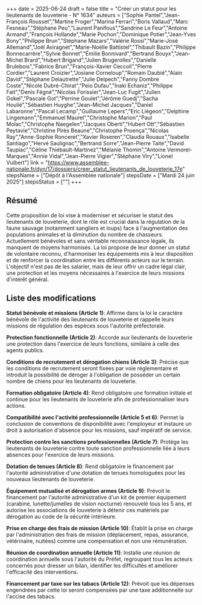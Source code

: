 +++
date = 2025-06-24
draft = false
title = "Créer un statut pour les lieutenants de louveterie - N° 1634"
auteurs = ["Sophie Pantel","Jean-François Rousset","Martine Froger","Marina Ferrari","Boris Vallaud","Marc Fesneau","Stéphane Peu","Laurent Panifous","Sandrine Le Feur","Antoine Armand","François Hollande","Marie Pochon","Dominique Potier","Jean-Yves Bony","Philippe Brun","Stéphane Mazars","Valérie Rossi","Marie-José Allemand","Joël Aviragnet","Marie-Noëlle Battistel","Thibault Bazin","Philippe Bonnecarrère","Sylvie Bonnet","Émilie Bonnivard","Bertrand Bouyx","Jean-Michel Brard","Hubert Brigand","Julien Brugerolles","Danielle Brulebois","Fabrice Brun","François-Xavier Ceccoli","Pierre Cordier","Laurent Croizier","Josiane Corneloup","Romain Daubié","Alain David","Stéphane Delautrette","Julie Delpech","Fanny Dombre Coste","Nicole Dubré-Chirat","Peio Dufau","Inaki Echaniz","Philippe Fait","Denis Fégné","Nicolas Forissier","Jean-Luc Fugit","Julien Gokel","Pascale Got","Perrine Goulet","Jérôme Guedj","Sacha Houlié","Sébastien Huyghe","Jean-Michel Jacques","Daniel Labaronne","Pascal Lecamp","Guillaume Lepers","Eric Liégeon","Delphine Lingemann","Emmanuel Maurel","Christophe Marion","Paul Molac","Christophe Naegelen","Jacques Oberti","Hubert Ott","Sébastien Peytavie","Christine Pirès Beaune","Christophe Proença","Nicolas Ray","Anne-Sophie Ronceret","Xavier Roseren","Claudia Rouaux","Isabelle Santiago","Hervé Saulignac","Bertrand Sorre","Jean-Pierre Taite","David Taupiac","Céline Thiébault-Martinez","Mélanie Thomin","Antoine Vermorel-Marques","Annie Vidal","Jean-Pierre Vigier","Stéphane Viry","Lionel Vuibert"]
link = "https://www.assemblee-nationale.fr/dyn/17/dossiers/creer_statut_lieutenants_de_louveterie_17e"
stepsName = ["Dépôt à l'Assemblée nationale"]
stepsDate = ["Mardi 24 juin 2025"]
stepsStatus = [""]
+++

## Résumé

Cette proposition de loi vise à moderniser et sécuriser le statut des lieutenants de louveterie, dont le rôle est crucial dans la régulation de la faune sauvage (notamment sangliers et loups) face à l'augmentation des populations animales et la diminution du nombre de chasseurs. Actuellement bénévoles et sans véritable reconnaissance légale, ils manquent de moyens harmonisés. La loi propose de leur donner un statut de volontaire reconnu, d'harmoniser les équipements mis à leur disposition et de renforcer la coordination entre les différents acteurs sur le terrain. L'objectif n'est pas de les salarier, mais de leur offrir un cadre légal clair, une protection et les moyens nécessaires à l'exercice de leurs missions d'intérêt général.

## Liste des modifications

**Statut bénévole et missions (Article 1)**: Affirme dans la loi le caractère bénévole de l'activité des lieutenants de louveterie et rappelle leurs missions de régulation des espèces sous l'autorité préfectorale.

**Protection fonctionnelle (Article 2)**: Accorde aux lieutenants de louveterie une protection dans l'exercice de leurs fonctions, similaire à celle des agents publics.

**Conditions de recrutement et dérogation chiens (Article 3)**: Précise que les conditions de recrutement seront fixées par voie réglementaire et introduit la possibilité de déroger à l'obligation de posséder un certain nombre de chiens pour les lieutenants de louveterie.

**Formation obligatoire (Article 4)**: Rend obligatoire une formation initiale et continue pour les lieutenants de louveterie afin de professionnaliser leurs actions.

**Compatibilité avec l'activité professionnelle (Article 5 et 6)**: Permet la conclusion de conventions de disponibilité avec l'employeur et instaure un droit à autorisation d'absence pour les missions, sauf impératif de service.

**Protection contre les sanctions professionnelles (Article 7)**: Protège les lieutenants de louveterie contre toute sanction professionnelle liée à leurs absences pour l'exercice de leurs missions.

**Dotation de tenues (Article 8)**: Rend obligatoire le financement par l'autorité administrative d'une dotation de tenues homologuées pour les nouveaux lieutenants de louveterie.

**Équipement mutualisé et dérogation armes (Article 9)**: Prévoit le financement par l'autorité administrative d'un kit de premier équipement (carabine, lunette/jumelles de vision nocturne) renouvelé tous les 5 ans, et autorise les associations de louveterie à détenir ces matériels par dérogation au code de la sécurité intérieure.

**Prise en charge des frais de mission (Article 10)**: Établit la prise en charge par l'administration des frais de mission (déplacement, repas, assurance, vétérinaire, nuitées) comme une compensation et non une rémunération.

**Réunion de coordination annuelle (Article 11)**: Installe une réunion de coordination annuelle sous l'autorité du Préfet, regroupant tous les acteurs concernés pour dresser un bilan, identifier les difficultés et améliorer l'efficacité des interventions.

**Financement par taxe sur les tabacs (Article 12)**: Prévoit que les dépenses engendrées par cette loi seront compensées par une taxe additionnelle sur l'accise des tabacs.
